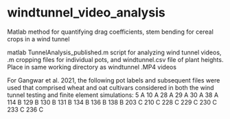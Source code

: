 # windtunnel_video_analysis
Matlab method for quantifying drag coefficients, stem bending for cereal crops in a wind tunnel

matlab TunnelAnalysis_published.m script for analyzing wind tunnel videos, .m cropping files for individual pots, and windtunnel.csv file of plant heights. Place in same working directory as windtunnel .MP4 videos

For Gangwar et al. 2021, the following pot labels and subsequent files were used that comprised wheat and oat cultivars considered in both the wind tunnel testing and finite element simulations:
5	A
10	A
28	A
29	A
30	A
38	A
114	B
129	B
130	B
131	B
134	B
136	B
138	B
203	C
210	C
228	C
229	C
230	C
233	C
236	C
